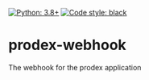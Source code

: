 [![Python: 3.8+](https://img.shields.io/badge/Python-3.8%2B-blue)](https://www.python.org/downloads/release/python-380/)
[![Code style: black](https://img.shields.io/badge/code%20style-black-000000.svg)](https://github.com/psf/black)


# prodex-webhook
The webhook for the prodex application
